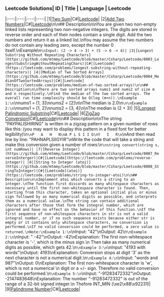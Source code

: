 ### Leetcode Solutions| ID | Title | Language | Leetcode 
|:---:|:---:|:---:|:---:|
|1|[Two Sum](https://github.com/mtmmy/Leetcode/blob/master/Csharp/Leetcode/0001_TwoSum)|C#|[Leetcode](https://leetcode.com/problems/two-sum)|
|2|[Add Two Numbers](https://github.com/mtmmy/Leetcode/blob/master/Csharp/Leetcode/0002_AddTwoNumbers)|C#|[Leetcode](https://leetcode.com/problems/add-two-numbers)\n\n## Description\n\nYou are given two non-empty linked lists representing two non-negative integers. The digits are stored in reverse order and each of their nodes contain a single digit. Add the two numbers and return it as a linked list.\nYou may assume the two numbers do not contain any leading zero, except the number 0 itself.\nExample\n```\nInput: (2 -> 4 -> 3) + (5 -> 6 -> 4)|
|3|[Longest Substring Without Repeating Characters](https://github.com/mtmmy/Leetcode/blob/master/Csharp/Leetcode/0003_LongestSubstringWithoutRepeatingChars)|C#|[Leetcode](https://leetcode.com/problems/longest-substring-without-repeating-characters)|
|4|[Median of Two Sorted Arrays](https://github.com/mtmmy/Leetcode/blob/master/Csharp/Leetcode/0004_MedianOfTwoSortedArrays)|C#|[Leetcode](https://leetcode.com/problems/median-of-two-sorted-arrays)\n\n## Description\n\nThere are two sorted arrays nums1 and nums2 of size m and n respectively.\nFind the median of the two sorted arrays. The overall run time complexity should be O(log (m+n)).\nExample 1:\n```\nnums1 = [1, 3]\nnums2 = [2]\n\nThe median is 2.0\n```\n\nExample 2:\n```\nnums1 = [1, 2]\nnums2 = [3, 4]\n\nThe median is (2 + 3)|
|5|[Longest Palindromic Substring](https://github.com/mtmmy/Leetcode/blob/master/Csharp/Leetcode/0005_LongestPalindromicSubstring)|C#|[Leetcode](https://leetcode.com/problems/longest-palindromic-substring)|
|6|[ZigZag Conversion](https://github.com/mtmmy/Leetcode/blob/master/Csharp/Leetcode/0006_ZigZagCoversion)|C#|[Leetcode](https://leetcode.com/problems/zigzag-conversion)\n\n## Description\n\nThe string "PAYPALISHIRING" is written in a zigzag pattern on a given number of rows like this: (you may want to display this pattern in a fixed font for better legibility)\n```\nP   A   H   N\nA P L S I I G\nY   I   R\n```\nAnd then read line by line: "PAHNAPLSIIGYIR"\nWrite the code that will take a string and make this conversion given a number of rows:\n```\nstring convert(string s, int numRows)|
|7|[Reverse Integer](https://github.com/mtmmy/Leetcode/blob/master/Csharp/Leetcode/0007_ReverseInterger)|C#|[Leetcode](https://leetcode.com/problems/reverse-integer)|
|8|[String to Integer (atoi)](https://github.com/mtmmy/Leetcode/blob/master/Csharp/Leetcode/0008_StringToInteger)|C#|[Leetcode](atoi)](https://leetcode.com/problems/string-to-integer-atoi)\n\n## Description\n\nImplement atoi which converts a string to an integer.\nThe function first discards as many whitespace characters as necessary until the first non-whitespace character is found. Then, starting from this character, takes an optional initial plus or minus sign followed by as many numerical digits as possible, and interprets them as a numerical value.\nThe string can contain additional characters after those that form the integral number, which are ignored and have no effect on the behavior of this function.\nIf the first sequence of non-whitespace characters in str is not a valid integral number, or if no such sequence exists because either str is empty or it contains only whitespace characters, no conversion is performed.\nIf no valid conversion could be performed, a zero value is returned.\nNote:\nExample 1:\n```\nInput: "42"\nOutput: 42\n```\nExample 2:\n```\nInput: "   -42"\nOutput: -42\nExplanation: The first non-whitespace character is \'-\', which is the minus sign.\n             Then take as many numerical digits as possible, which gets 42.\n```\nExample 3:\n```\nInput: "4193 with words"\nOutput: 4193\nExplanation: Conversion stops at digit \'3\' as the next character is not a numerical digit.\n```\nExample 4:\n```\nInput: "words and 987"\nOutput: 0\nExplanation: The first non-whitespace character is \'w\', which is not a numerical \n             digit or a +/- sign. Therefore no valid conversion could be performed.\n```\nExample 5:\n```\nInput: "-91283472332"\nOutput: -2147483648\nExplanation: The number "-91283472332" is out of the range of a 32-bit signed integer.\n             Thefore INT_MIN (\xe2\x88\x92231)|
|9|[Palindrome Number](https://github.com/mtmmy/Leetcode/blob/master/Csharp/Leetcode/0009_PalindromeNumber)|C#|[Leetcode](https://leetcode.com/problems/palindrome-number)|
